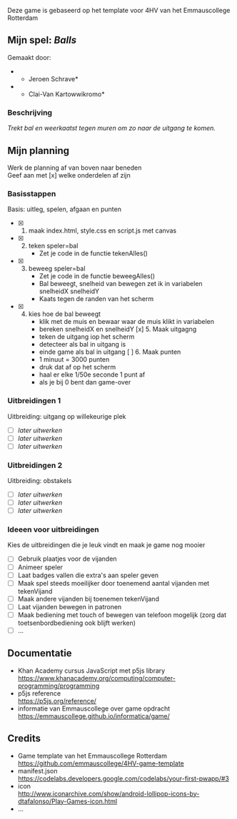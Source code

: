 Deze game is gebaseerd op het template voor 4HV van het Emmauscollege Rotterdam

## Mijn spel: *Balls*
Gemaakt door:
- * Jeroen Schrave*
- * Clai-Van Kartowwikromo*

### Beschrijving
*Trekt bal en weerkaatst tegen muren om zo naar de uitgang te komen.*

## Mijn planning
Werk de planning af van boven naar beneden<br>
Geef aan met [x] welke onderdelen af zijn

### Basisstappen
Basis: uitleg, spelen, afgaan en punten
- [x] 1. maak index.html, style.css en script.js met canvas
- [x]  2. teken speler=bal
        - Zet je code in de functie tekenAlles()
- [x] 3. beweeg speler=bal
        - Zet je code in de functie beweegAlles()
        - Bal beweegt, snelheid van bewegen zet ik in variabelen snelheidX snelheidY
        - Kaats tegen de randen van het scherm
- [x] 4. kies hoe de bal beweegt
        - klik met de muis en bewaar waar de muis klikt in variabelen
        - bereken snelheidX en snelheidY
  [x] 5. Maak uitgagng
        - teken de uitgang iop het scherm
        - detecteer als bal in uitgang is
        - einde game als bal in uitgang
  [ ] 6. Maak punten
        - 1 minuut = 3000 punten
        - druk dat af op het scherm
        - haal er elke 1/50e seconde 1 punt af
        - als je bij 0 bent dan game-over


### Uitbreidingen 1
Uitbreiding: uitgang op willekeurige plek
- [ ] *later uitwerken*
- [ ] *later uitwerken*
- [ ] *later uitwerken*

### Uitbreidingen 2
Uitbreiding: obstakels
- [ ] *later uitwerken*
- [ ] *later uitwerken*
- [ ] *later uitwerken*

### Ideeen voor uitbreidingen
Kies de uitbreidingen die je leuk vindt en maak je game nog mooier
- [ ] Gebruik plaatjes voor de vijanden
- [ ] Animeer speler
- [ ] Laat badges vallen die extra's aan speler geven
- [ ] Maak spel steeds moeilijker door toenemend aantal vijanden met tekenVijand
- [ ] Maak andere vijanden bij toenemen tekenVijand
- [ ] Laat vijanden bewegen in patronen
- [ ] Maak bediening met touch of bewegen van telefoon mogelijk (zorg dat toetsenbordbediening ook blijft werken)
- [ ] ...

## Documentatie
- Khan Academy cursus JavaScript met p5js library <br>
https://www.khanacademy.org/computing/computer-programming/programming
- p5js reference <br>
https://p5js.org/reference/
- informatie van Emmauscollege over game opdracht <br>
https://emmauscollege.github.io/informatica/game/

## Credits
- Game template van het Emmauscollege Rotterdam <br>
        https://github.com/emmauscollege/4HV-game-template
- manifest.json <br>
        https://codelabs.developers.google.com/codelabs/your-first-pwapp/#3
- icon <br>
        http://www.iconarchive.com/show/android-lollipop-icons-by-dtafalonso/Play-Games-icon.html
- ...
